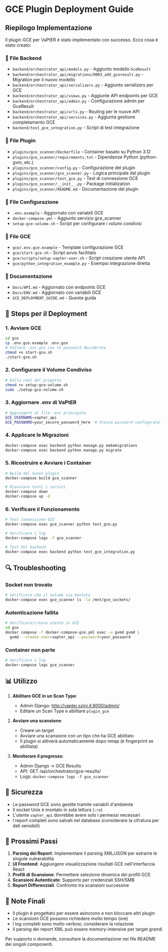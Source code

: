 # GCE Plugin Deployment Guide

## Riepilogo Implementazione

Il plugin GCE per VaPtER è stato implementato con successo. Ecco cosa è stato creato:

### 📁 File Backend
- `backend/orchestrator_api/models.py` - Aggiunto modello `GceResult`
- `backend/orchestrator_api/migrations/0003_add_gceresult.py` - Migration per il nuovo modello
- `backend/orchestrator_api/serializers.py` - Aggiunto serializers per GCE
- `backend/orchestrator_api/views.py` - Aggiunte API endpoints per GCE
- `backend/orchestrator_api/admin.py` - Configurazione admin per GceResult
- `backend/orchestrator_api/urls.py` - Routing per le nuove API
- `backend/orchestrator_api/services.py` - Aggiunta gestione completamento GCE
- `backend/test_gce_integration.py` - Script di test integrazione

### 📁 File Plugin
- `plugins/gce_scanner/Dockerfile` - Container basato su Python 3.12
- `plugins/gce_scanner/requirements.txt` - Dipendenze Python (python-gvm, etc.)
- `plugins/gce_scanner/config.py` - Configurazione del plugin
- `plugins/gce_scanner/gce_scanner.py` - Logica principale del plugin
- `plugins/gce_scanner/test_gce.py` - Test di connessione GCE
- `plugins/gce_scanner/__init__.py` - Package initialization
- `plugins/gce_scanner/README.md` - Documentazione del plugin

### 📁 File Configurazione
- `.env.example` - Aggiornato con variabili GCE
- `docker-compose.yml` - Aggiunto servizio gce_scanner
- `setup-gce-volume.sh` - Script per configurare i volumi condivisi

### 📁 File GCE
- `gce/.env.gce.example` - Template configurazione GCE
- `gce/start-gce.sh` - Script avvio facilitato
- `gce/scripts/setup-vapter-user.sh` - Script creazione utente API
- `gce/python_integration_example.py` - Esempio integrazione diretta

### 📁 Documentazione
- `Docs/API.md` - Aggiornato con endpoints GCE
- `Docs/ENV.md` - Aggiornato con variabili GCE
- `GCE_DEPLOYMENT_GUIDE.md` - Questa guida

## 🚀 Steps per il Deployment

### 1. Avviare GCE

```bash
cd gce
cp .env.gce.example .env.gce
# Editare .env.gce con le password desiderate
chmod +x start-gce.sh
./start-gce.sh
```

### 2. Configurare il Volume Condiviso

```bash
# Dalla root del progetto
chmod +x setup-gce-volume.sh
sudo ./setup-gce-volume.sh
```

### 3. Aggiornare .env di VaPtER

```bash
# Aggiungere al file .env principale
GCE_USERNAME=vapter_api
GCE_PASSWORD=your_secure_password_here  # Stessa password configurata in .env.gce
```

### 4. Applicare le Migrazioni

```bash
docker-compose exec backend python manage.py makemigrations
docker-compose exec backend python manage.py migrate
```

### 5. Ricostruire e Avviare i Container

```bash
# Build del nuovo plugin
docker-compose build gce_scanner

# Riavviare tutti i servizi
docker-compose down
docker-compose up -d
```

### 6. Verificare il Funzionamento

```bash
# Test connessione GCE
docker-compose exec gce_scanner python test_gce.py

# Verificare i log
docker-compose logs -f gce_scanner

# Test dal backend
docker-compose exec backend python test_gce_integration.py
```

## 🔍 Troubleshooting

### Socket non trovato
```bash
# Verificare che il volume sia montato
docker-compose exec gce_scanner ls -la /mnt/gce_sockets/
```

### Autenticazione fallita
```bash
# Verificare/creare utente in GCE
cd gce
docker compose -f docker-compose-gce.yml exec -u gvmd gvmd \
  gvmd --create-user=vapter_api --password=your_password
```

### Container non parte
```bash
# Verificare i log
docker-compose logs gce_scanner
```

## 📊 Utilizzo

1. **Abilitare GCE in un Scan Type**:
   - Admin Django: http://vapter.szini.it:8000/admin/
   - Editare un Scan Type e abilitare `plugin_gce`

2. **Avviare una scansione**:
   - Creare un target
   - Avviare una scansione con un tipo che ha GCE abilitato
   - Il plugin si attiverà automaticamente dopo nmap (e fingerprint se abilitata)

3. **Monitorare il progresso**:
   - Admin Django → GCE Results
   - API: GET /api/orchestrator/gce-results/
   - Logs: `docker-compose logs -f gce_scanner`

## 🔐 Sicurezza

- Le password GCE sono gestite tramite variabili d'ambiente
- Il socket Unix è montato in sola lettura (`:ro`)
- L'utente `vapter_api` dovrebbe avere solo i permessi necessari
- I report completi sono salvati nel database (considerare la cifratura per dati sensibili)

## 🔄 Prossimi Passi

1. **Parsing dei Report**: Implementare il parsing XML/JSON per estrarre le singole vulnerabilità
2. **UI Frontend**: Aggiungere visualizzazione risultati GCE nell'interfaccia React
3. **Profili di Scansione**: Permettere selezione dinamica dei profili GCE
4. **Scansioni Autenticate**: Supporto per credenziali SSH/SMB
5. **Report Differenziali**: Confronto tra scansioni successive

## 📝 Note Finali

- Il plugin è progettato per essere asincrono e non bloccare altri plugin
- Le scansioni GCE possono richiedere molto tempo (ore)
- I log completi sono molto verbosi, considerare la rotazione
- Il parsing dei report XML può essere memory-intensive per target grandi

Per supporto o domande, consultare la documentazione nei file README dei singoli componenti.